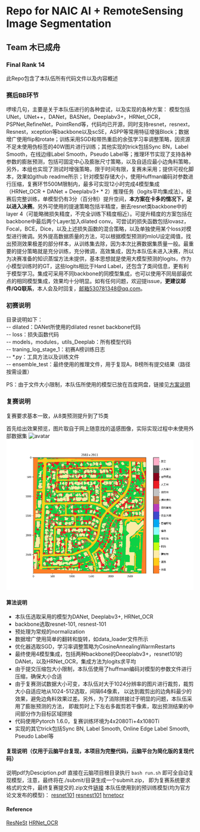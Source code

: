 # Repo for NAIC AI + RemoteSensing Image Segmentation
## Team 木已成舟
### Final Rank 14

此Repo包含了本队伍所有代码文件以及内容概述

### 赛后BB环节
啰嗦几句，主要是关于本队伍进行的各种尝试，以及实现的各种方案：
模型包括UNet，UNet++，DANet，BASNet，Deeplabv3+，HRNet_OCR，PSPNet,RefineNet，PointRend等，代码均已开源，同时支持resnet，resnext，Resnest，xception等backbone以及scSE，ASPP等常用特征增强Block；数据增广使用flip和rotate；训练采用SGD和带热重启的余弦学习率调整策略，因资源不足未使用伪标签的40W图片进行训练；其他实现的trick包括Sync BN，Label Smooth，在线边缘Label Smooth，Pseudo Label等；推理环节实现了支持各种参数的膨胀预测，包括可固定中心及膨胀尺寸策略，以及自适应最小边角料策略，另外，本组也实现了测试时增强策略，限于时间有限，复赛未采用；提供可视化脚本，效果如github readme所示；针对模型存储大小，使用Huffman编码对参数进行压缩，复赛环节500M限制内，最多可实现12小时完成4模型集成（HRNet_OCR + DANet + Deeplabv3+ * 2）推理任务（logits平均集成法）。经赛后完整训练，单模型仍有3分（百分制）提升空间，**本方案在卡多的情况下，足以进入决赛**。另外可使用的提速策略包括半精度，删去resnet类backbone中的layer 4（可能略微损失精度，不完全训练下精度相近）。可提升精度的方案包括在backbone中最后两个Layer加入dilated conv。可尝试的损失函数包括lovasz，Focal，BCE，Dice，以及上述损失函数的混合策略，以及单独使用某个loss对模型进行微调。另外提高数据质量的方法，可以根据模型预测的mIoU设定阈值，找出预测效果极差的部分样本，从训练集去除，因为本次比赛数据集质量一般。最重要的提分策略就是充分训练，充分微调，高效集成，因为本队伍未进入决赛，所以为决赛准备的知识蒸馏方法未提供，基本思想就是使用大模型预测的logits，作为小模型训练时的GT，这些logits相比于Hard Label，还包含了类间信息，更有利于模型学习。集成可采用不同backbone的同模型集成，也可以使用不同局部最优点的相同模型集成，效果均十分明显。如有任何问题，欢迎提issue，**更建议邮件/QQ联系**，本人会及时回复，邮箱530781348@qq.com。


### 初赛说明
目录说明如下：  
-- dilated：DANet所使用的dilated resnet backbone代码  
-- loss：损失函数代码  
-- models，modules，utils_Deeplab：所有模型代码  
-- traning_log_stage_1：初赛A榜训练日志  
-- *.py：工具方法以及训练文件  
-- ensemble_test：最终使用的推理文件，用于复现A，B榜所有提交结果（路径按需设置）

PS：由于文件大小限制，本队伍所使用的模型已放在百度网盘，链接见[方案说明](https://github.com/JasmineRain/NAIC_AI-RS/blob/master/METHOD.md)

### 复赛说明
复赛要求基本一致，从8类预测提升到了15类

首先给出效果预览，图片取自于网上随意找的遥感图像，实际实现过程中未使用外部数据集
![avatar](./demo/P0063.png)
![avatar](./demo/demo.png)

#### 算法说明
- 本队伍选取采用的模型为DANet, Deeplabv3+, HRNet_OCR
- backbone选取resnet-101, resnest-101
- 预处理为常规的normalization
- 数据增广使用简单的翻转和旋转，如data_loader文件所示
- 优化器选取SGD，学习率调整策略为CosineAnnealingWarmRestarts
- 最终使用4模型集成，包括两种backbone的Deeoplabv3+，resnet101的DANet，以及HRNet_OCR，集成方法为logits求平均
- 由于提交压缩包大小限制，本队伍使用了huffman编码对模型的参数文件进行压缩，确保大小合适
- 由于复赛测试数据大小可变，本队伍对大于1024分辨率的图片进行裁剪，裁剪大小自适应地从1024-512选取，间隔64像素，
以达到裁剪出的边角料最少的效果，避免边角料效果过差。另外，为了消除拼接过于明显的问题，本队伍采用了膨胀预测的方法，
即裁剪时上下左右多裁剪若干像素，取出预测结果的中间部分作为目标区域拼接
- 代码使用Pytorch 1.6.0，复赛训练环境为4x2080Ti+4x1080Ti
- 实现的其它trick包括Sync BN, Label Smooth, Online Edge Label Smooth, Pseudo Label等

#### 复现说明（仅用于云脑平台复现，本项目为完整代码，云脑平台为简化版的复现代码）
说明pdf为Desciption.pdf
直接在云脑项目根目录执行 ```bash run.sh``` 即可全自动复现模型，注意，最终将在./submit/目录生成一个submit.zip，
即为复赛系统要求格式的文件，最终复赛提交的.zip文件[链接](http://212.64.70.65/static/images/submit.zip)
本队伍使用到的预训练模型(均为官方论文发布的模型)：
[resnet101](https://download.pytorch.org/models/resnet101-5d3b4d8f.pth)
[resnest101](https://s3.us-west-1.wasabisys.com/resnest/torch/resnest101-22405ba7.pth)
[hrnetocr](http://212.64.70.65/static/images/hrnet_ocr_cs_trainval_8227_torch11.pth)

#### Reference
[ResNeSt](https://github.com/zhanghang1989/ResNeSt#pretrained-models)
[HRNet_OCR](https://github.com/HRNet/HRNet-Semantic-Segmentation/tree/HRNet-OCR)
